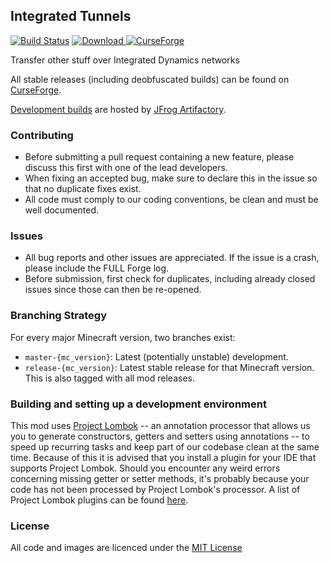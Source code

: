 ## Integrated Tunnels

[![Build Status](https://travis-ci.org/CyclopsMC/IntegratedTunnels.svg?branch=master-1.11)](https://travis-ci.org/CyclopsMC/IntegratedTunnels)
[![Download](https://img.shields.io/maven-metadata/v/http/cyclopsmc.jfrog.io/cyclopsmc/libs-release/org/cyclops/integratedtunnels/IntegratedTunnels/maven-metadata.xml.svg) ](https://cyclopsmc.jfrog.io/cyclopsmc/libs-release/org/cyclops/integratedtunnels/IntegratedTunnels/)
[![CurseForge](http://cf.way2muchnoise.eu/full_251389_downloads.svg)](http://minecraft.curseforge.com/projects/251389)

Transfer other stuff over Integrated Dynamics networks

All stable releases (including deobfuscated builds) can be found on [CurseForge](http://minecraft.curseforge.com/mc-mods/251389/files).

[Development builds](https://cyclopsmc.jfrog.io/cyclopsmc/libs-release/org/cyclops/integratedtunnels/IntegratedTunnels/) are hosted by [JFrog Artifactory](https://www.jfrog.com/artifactory/).

### Contributing
* Before submitting a pull request containing a new feature, please discuss this first with one of the lead developers.
* When fixing an accepted bug, make sure to declare this in the issue so that no duplicate fixes exist.
* All code must comply to our coding conventions, be clean and must be well documented.

### Issues
* All bug reports and other issues are appreciated. If the issue is a crash, please include the FULL Forge log.
* Before submission, first check for duplicates, including already closed issues since those can then be re-opened.

### Branching Strategy

For every major Minecraft version, two branches exist:

* `master-{mc_version}`: Latest (potentially unstable) development.
* `release-{mc_version}`: Latest stable release for that Minecraft version. This is also tagged with all mod releases.

### Building and setting up a development environment

This mod uses [Project Lombok](http://projectlombok.org/) -- an annotation processor that allows us you to generate constructors, getters and setters using annotations -- to speed up recurring tasks and keep part of our codebase clean at the same time. Because of this it is advised that you install a plugin for your IDE that supports Project Lombok. Should you encounter any weird errors concerning missing getter or setter methods, it's probably because your code has not been processed by Project Lombok's processor. A list of Project Lombok plugins can be found [here](http://projectlombok.org/download.htm).

### License
All code and images are licenced under the [MIT License](https://github.com/CyclopsMC/IntegratedTunnels/blob/master-1.8/LICENSE.txt)
